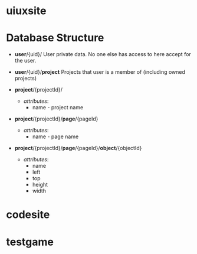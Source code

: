 # uiuxsite


Database Structure
==================

* **user**/{uid}/
  User private data. No one else has access to here accept for the user.

* **user**/{uid}/**project**
  Projects that user is a member of (including owned projects)

* **project**/{projectId}/
  * _attributes_:
    * name - project name

* **project**/{projectId}/**page**/{pageId}
  * _attributes_:
    * name - page name
  
* **project**/{projectId}/**page**/{pageId}/**object**/{objectId}
  * _attributes_:
    * name
    * left
    * top
    * height
    * width


# codesite
# testgame

